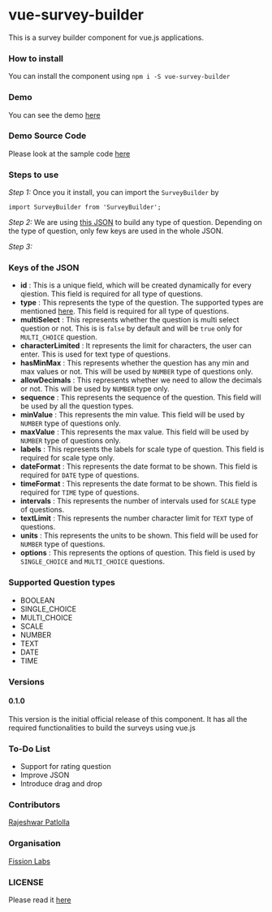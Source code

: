 # vue-survey-builder
This is a survey builder component for vue.js applications.

### How to install
You can install the component using `npm i -S vue-survey-builder`

### Demo
You can see the demo [here](http://vue-survey-builder.s3-website-us-east-1.amazonaws.com/#/)

### Demo Source Code
Please look at the sample code [here](https://github.com/rajeshwarpatlolla/vue-survey-builder-test)

### Steps to use
*Step 1:*
Once you it install, you can import the `SurveyBuilder` by

`import SurveyBuilder from 'SurveyBuilder';`

*Step 2:*
We are using [this JSON](https://github.com/FissionHQ/vue-survey-builder/blob/master/src/survey-builder.json) to build any type of question. Depending on the type of question, only few keys are used in the whole JSON.

*Step 3:*


### Keys of the JSON
- **id** : This is a unique field, which will be created dynamically for every qiestion. This field is required for all type of questions.
- **type** : This represents the type of the question. The supported types are mentioned [here](). This field is required for all type of questions.
- **multiSelect** : This represents whether the question is multi select question or not. This is is `false` by default and will be `true` only for `MULTI_CHOICE` question.
- **characterLimited** : It represents the limit for characters, the user can enter. This is used for text type of questions.
- **hasMinMax** : This represents whether the question has any min and max values or not. This will be used by `NUMBER` type of questions only.
- **allowDecimals** : This represents whether we need to allow the decimals or not. This will be used by `NUMBER` type only.
- **sequence** : This represents the sequence of the question. This field will be used by all the question types.
- **minValue** : This represents the min value. This field will be used by `NUMBER` type of questions only.
- **maxValue** : This represents the max value. This field will be used by `NUMBER` type of questions only.
- **labels** : This represents the labels for scale type of question. This field is required for scale type only.
- **dateFormat** : This represents the date format to be shown. This field is required for `DATE` type of questions.
- **timeFormat** : This represents the date format to be shown. This field is required for `TIME` type of questions. 
- **intervals** : This represents the number of intervals used for `SCALE` type of questions.
- **textLimit** : This represents the number character limit for `TEXT` type of questions.
- **units** : This represents the units to be shown. This field will be used for `NUMBER` type of questions.
- **options** : This represents the options of question. This field is used by `SINGLE_CHOICE` and `MULTI_CHOICE` questions.

### Supported Question types
- BOOLEAN
- SINGLE_CHOICE
- MULTI_CHOICE
- SCALE
- NUMBER
- TEXT
- DATE
- TIME

### Versions
#### 0.1.0
This version is the initial official release of this component. It has all the required functionalities to build the surveys using vue.js

### To-Do List
- Support for rating question
- Improve JSON
- Introduce drag and drop

### Contributors
[Rajeshwar Patlolla](https://github.com/rajeshwarpatlolla)

### Organisation
[Fission Labs](http://fissionlabs.com/)

### LICENSE
Please read it [here]()
